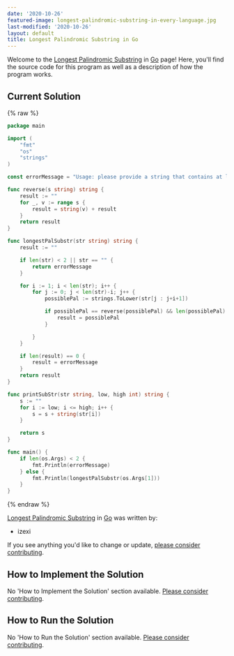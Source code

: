 ```yaml
---
date: '2020-10-26'
featured-image: longest-palindromic-substring-in-every-language.jpg
last-modified: '2020-10-26'
layout: default
title: Longest Palindromic Substring in Go
---
```


Welcome to the [Longest Palindromic Substring](https://sampleprograms.io/projects/longest-palindromic-substring) in [Go](https://sampleprograms.io/languages/go) page! Here, you'll find the source code for this program as well as a description of how the program works.

## Current Solution

{% raw %}

```go
package main

import (
    "fmt"
    "os"
    "strings"
)

const errorMessage = "Usage: please provide a string that contains at least one palindrome"

func reverse(s string) string {
    result := ""
    for _, v := range s {
        result = string(v) + result
    }
    return result
}

func longestPalSubstr(str string) string {
    result := ""

    if len(str) < 2 || str == "" {
        return errorMessage
    }

    for i := 1; i < len(str); i++ {
        for j := 0; j < len(str)-i; j++ {
            possiblePal := strings.ToLower(str[j : j+i+1])

            if possiblePal == reverse(possiblePal) && len(possiblePal) > len(result) {
                result = possiblePal
            }

        }
    }

    if len(result) == 0 {
        result = errorMessage
    }
    return result
}

func printSubStr(str string, low, high int) string {
    s := ""
    for i := low; i <= high; i++ {
        s = s + string(str[i])
    }

    return s
}

func main() {
    if len(os.Args) < 2 {
        fmt.Println(errorMessage)
    } else {
        fmt.Println(longestPalSubstr(os.Args[1]))
    }
}
```

{% endraw %}

[Longest Palindromic Substring](https://sampleprograms.io/projects/longest-palindromic-substring) in [Go](https://sampleprograms.io/languages/go) was written by:

- izexi

If you see anything you'd like to change or update, [please consider contributing](https://github.com/TheRenegadeCoder/sample-programs).

## How to Implement the Solution

No 'How to Implement the Solution' section available. [Please consider contributing](https://github.com/TheRenegadeCoder/sample-programs-website).

## How to Run the Solution

No 'How to Run the Solution' section available. [Please consider contributing](https://github.com/TheRenegadeCoder/sample-programs-website).